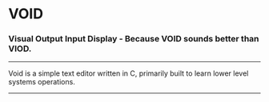 # VOID

### Visual Output Input Display - Because VOID sounds better than VIOD.

---

Void is a simple text editor written in C, primarily built to learn lower level systems operations.


---

